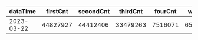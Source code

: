 |dataTime|firstCnt|secondCnt|thirdCnt|fourCnt|winCnt|vrate|wrate|
|-|-|-|-|-|-|-|-|
|2023-03-22|44827927|44412406|33479263|7516071|6583183|86.8%|14%|